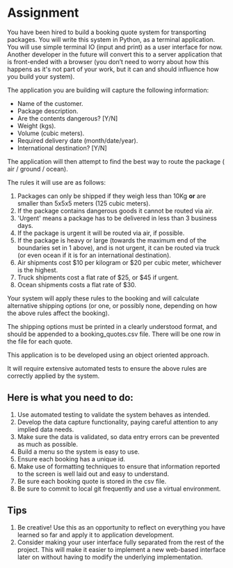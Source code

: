 # Assignment

You have been hired to build a booking quote system for transporting packages.
You will write this system in Python, as a terminal application. You will use
simple terminal IO (input and print) as a user interface for now. Another
developer in the future will convert this to a server application that is
front-ended with a browser (you don’t need to worry about how this happens as
it's not part of your work, but it can and should influence how you build your
system).

The application you are building will capture the following information:

* Name of the customer.
* Package description.
* Are the contents dangerous? [Y/N]
* Weight (kgs).
* Volume (cubic meters).
* Required delivery date (month/date/year).
* International destination? [Y/N]

The application will then attempt to find the best way to route the package (
air / ground / ocean).

The rules it will use are as follows:

1. Packages can only be shipped if they weigh less than 10Kg **or** are smaller
   than 5x5x5 meters (125 cubic meters).
1. If the package contains dangerous goods it cannot be routed via air.
1. 'Urgent' means a package has to be delivered in less than 3 business days.
1. If the package is urgent it will be routed via air, if possible.
1. If the package is heavy or large (towards the maximum end of the boundaries
   set in 1 above), and is not urgent, it can be routed via truck (or even
   ocean if it is for an international destination).
1. Air shipments cost $10 per kilogram or $20 per cubic meter, whichever is the
   highest.
1. Truck shipments cost a flat rate of $25, or $45 if urgent.
1. Ocean shipments costs a flat rate of $30.

Your system will apply these rules to the booking and will calculate
alternative shipping options (or one, or possibly none, depending on how the
above rules affect the booking).

The shipping options must be printed in a clearly understood format, and should
be appended to a booking_quotes.csv file. There will be one row in the file for
each quote.

This application is to be developed using an object oriented approach.

It will require extensive automated tests to ensure the above rules are
correctly applied by the system.

## Here is what you need to do:

1. Use automated testing to validate the system behaves as intended.
1. Develop the data capture functionality, paying careful attention to any
   implied data needs.
1. Make sure the data is validated, so data entry errors can be prevented as
   much as possible.
1. Build a menu so the system is easy to use.
1. Ensure each booking has a unique id.
1. Make use of formatting techniques to ensure that information reported to the
   screen is well laid out and easy to understand.
1. Be sure each booking quote is stored in the csv file.
1. Be sure to commit to local git frequently and use a virtual environment.

## Tips

1. Be creative! Use this as an opportunity to reflect on everything you have
   learned so far and apply it to application development.
1. Consider making your user interface fully separated from the rest of the
   project. This will make it easier to implement a new web-based interface
   later on without having to modify the underlying implementation.

